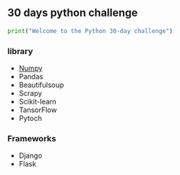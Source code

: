 ## 30 days python challenge
```python
print("Welcome to the Python 30-day challenge")
```
### library
- [Numpy](NumPy)
- Pandas
- Beautifulsoup
- Scrapy
- Scikit-learn
- TansorFlow
- Pytoch
### Frameworks

- Django
- Flask


 